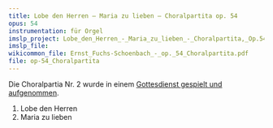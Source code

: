 ```yaml
---
title: Lobe den Herren – Maria zu lieben – Choralpartita op. 54
opus: 54
instrumentation: für Orgel
imslp_project: Lobe_den_Herren_-_Maria_zu_lieben_-_Choralpartita,_Op.54_(Fuchs-Sch%C3%B6nbach,_Ernst)
imslp_file:
wikicommon_file: Ernst_Fuchs-Schoenbach_-_op._54_Choralpartita.pdf
file: op-54_Choralpartita
---
```


Die Choralpartia Nr. 2 wurde in einem
[Gottesdienst gespielt und aufgenommen](http://youtu.be/Rcxf7c6WT-A).

1. Lobe den Herren
2. Maria zu lieben
